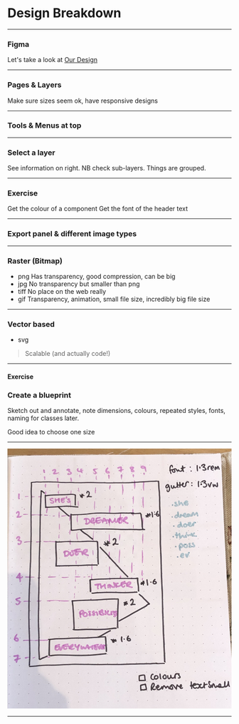 # Design Breakdown

---

### Figma

Let's take a look at [Our Design](https://www.figma.com/file/LU4puKqzi3fPmWyTvvuLqk/Photography-Site?node-id=0%3A1)

---

### Pages & Layers

Make sure sizes seem ok, have responsive designs

---

### Tools & Menus at top

---

### Select a layer

See information on right. NB check sub-layers. Things are grouped.

---

### Exercise

Get the colour of a component
Get the font of the header text

---

### Export panel & different image types

---

### Raster (Bitmap)

- png
	Has transparency, good compression, can be big
- jpg
	No transparency but smaller than png
- tiff
	No place on the web really
- gif
	Transparency, animation, small file size, incredibly big file size

---

### Vector based

- svg

> Scalable (and actually code!)

---

#### Exercise

### Create a blueprint

Sketch out and annotate, note dimensions, colours, repeated styles, fonts, naming for classes later.

Good idea to choose one size

---

![Blueprint Example](slides/web-theory/09_design-breakdown/blueprint.JPG)

---










